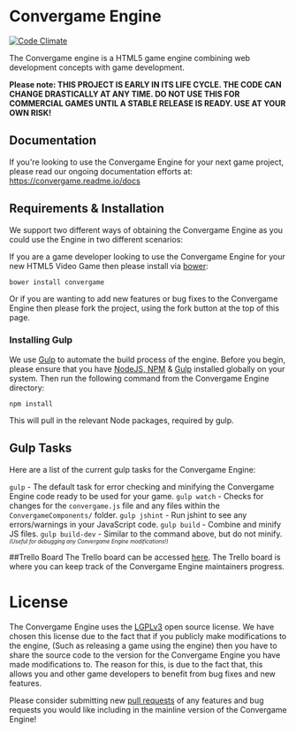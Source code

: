 # Convergame Engine
[![Code Climate](https://codeclimate.com/github/convergame/convergame-engine/badges/gpa.svg)](https://codeclimate.com/github/convergame/convergame-engine)

The Convergame engine is a HTML5 game engine combining web development concepts with game development. 

**Please note: THIS PROJECT IS EARLY IN ITS LIFE CYCLE. THE CODE CAN CHANGE DRASTICALLY AT ANY TIME. DO NOT USE THIS FOR COMMERCIAL GAMES UNTIL A STABLE RELEASE IS READY. USE AT YOUR OWN RISK!**

## Documentation

If you're looking to use the Convergame Engine for your next game project, please read our ongoing documentation efforts at: https://convergame.readme.io/docs

## Requirements & Installation
We support two different ways of obtaining the Convergame Engine as you could use the Engine in two different scenarios:

If you are a game developer looking to use the Convergame Engine for your new HTML5 Video Game then please install via [bower](http://bower.io/#getting-started):

`bower install convergame`

Or if you are wanting to add new features or bug fixes to the Convergame Engine then please fork the project, using the fork button at the top of this page.

### Installing Gulp
We use [Gulp](http://gulpjs.com/) to automate the build process of the engine. Before you begin, please ensure that you have [NodeJS, NPM](https://docs.npmjs.com/getting-started/installing-node) & [Gulp](https://github.com/gulpjs/gulp/blob/master/docs/getting-started.md) installed globally on your system. Then run the following command from the Convergame Engine directory:

`npm install` 

This will pull in the relevant Node packages, required by gulp. 

## Gulp Tasks

Here are a list of the current gulp tasks for the Convergame Engine:

`gulp` - The default task for error checking and minifying the Convergame Engine code ready to be used for your game. 
`gulp watch` - Checks for changes for the `convergame.js` file and any files within the `ConvergameComponents/` folder.
`gulp jshint` - Run jshint to see any errors/warnings in your JavaScript code. 
`gulp build` - Combine and minify JS files.
`gulp build-dev` - Similar to the command above, but do not minify. <sub><sup>*(Useful for debugging any Convergame Engine modifications!)*</sup></sub>

##Trello Board
The Trello board can be accessed [here](https://trello.com/b/IgbJJAg5). The Trello board is where you can keep track of the Convergame Engine maintainers progress.

# License
The Convergame Engine uses the [LGPLv3]() open source license. We have chosen this license due to the fact that if you publicly make modifications to the engine, (Such as releasing a game using the engine) then you have to share the source code to the version for the Convergame Engine you have made modifications to. The reason for this, is due to the fact that, this allows you and other game developers to benefit from bug fixes and new features. 

Please consider submitting new [pull requests](https://github.com/convergame/convergame-engine/pulls) of any features and bug requests you would like including in the mainline version of the Convergame Engine! 